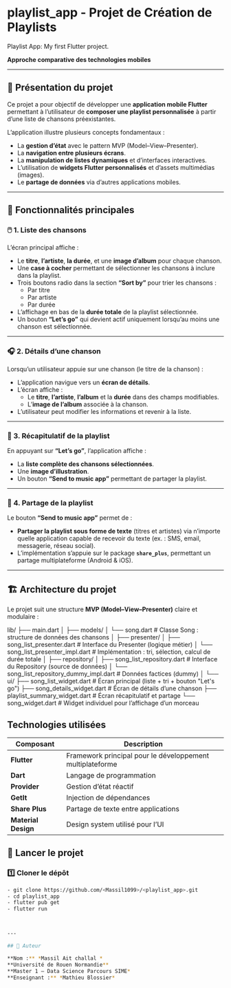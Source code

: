 # playlist_app - Projet de Création de Playlists

Playlist App:  My first Flutter project.

**Approche comparative des technologies mobiles**

---

## 🧭 Présentation du projet
Ce projet a pour objectif de développer une **application mobile Flutter** permettant à l’utilisateur de **composer une playlist personnalisée** à partir d’une liste de chansons préexistantes.

L’application illustre plusieurs concepts fondamentaux :
- La **gestion d’état** avec le pattern MVP (Model–View–Presenter).
- La **navigation entre plusieurs écrans**.
- La **manipulation de listes dynamiques** et d’interfaces interactives.
- L’utilisation de **widgets Flutter personnalisés** et d’assets multimédias (images).
- Le **partage de données** via d’autres applications mobiles.

---

## 🧩 Fonctionnalités principales

### 🖱️ 1. Liste des chansons
L’écran principal affiche :
- Le **titre**, **l’artiste**, **la durée**, et une **image d’album** pour chaque chanson.
- Une **case à cocher** permettant de sélectionner les chansons à inclure dans la playlist.
- Trois boutons radio dans la section **“Sort by”** pour trier les chansons :
    -  Par titre
    -  Par artiste
    -  Par durée
- L’affichage en bas de la **durée totale** de la playlist sélectionnée.
- Un bouton **“Let’s go”** qui devient actif uniquement lorsqu’au moins une chanson est sélectionnée.

---

### 🎧 2. Détails d’une chanson
Lorsqu’un utilisateur appuie sur une chanson (le titre de la chanson) :
- L’application navigue vers un **écran de détails**.
- L’écran affiche :
    - Le **titre**, **l’artiste**, **l’album** et la **durée** dans des champs modifiables.
    - L’**image de l’album** associée à la chanson.
- L’utilisateur peut modifier les informations et revenir à la liste.

---

### 📜 3. Récapitulatif de la playlist
En appuyant sur **“Let’s go”**, l’application affiche :
- La **liste complète des chansons sélectionnées**.
- Une **image d’illustration**.
- Un bouton **“Send to music app”** permettant de partager la playlist.

---

### 🔗 4. Partage de la playlist
Le bouton **“Send to music app”** permet de :
- **Partager la playlist sous forme de texte** (titres et artistes) via n’importe quelle application capable de recevoir du texte (ex. : SMS, email, messagerie, réseau social).
- L’implémentation s’appuie sur le package **`share_plus`**, permettant un partage multiplateforme (Android & iOS).

---

## 🏗️ Architecture du projet

Le projet suit une structure **MVP (Model–View–Presenter)** claire et modulaire :

lib/
├── main.dart
│
├── models/
│ └── song.dart # Classe Song : structure de données des chansons
│
├── presenter/
│ ├── song_list_presenter.dart # Interface du Presenter (logique métier)
│ └── song_list_presenter_impl.dart # Implémentation : tri, sélection, calcul de durée totale
│
├── repository/
│ ├── song_list_repository.dart # Interface du Repository (source de données)
│ └── song_list_repository_dummy_impl.dart # Données factices (dummy)
│
└── ui/
├── song_list_widget.dart # Écran principal (liste + tri + bouton "Let's go")
├── song_details_widget.dart # Écran de détails d’une chanson
├── playlist_summary_widget.dart # Écran récapitulatif et partage
└── song_widget.dart # Widget individuel pour l’affichage d’un morceau



##  Technologies utilisées

| Composant | Description |
|------------|--------------|
| **Flutter** | Framework principal pour le développement multiplateforme |
| **Dart** | Langage de programmation |
| **Provider** | Gestion d’état réactif |
| **GetIt** | Injection de dépendances |
| **Share Plus** | Partage de texte entre applications |
| **Material Design** | Design system utilisé pour l’UI |

## 🚀 Lancer le projet

### 1️⃣ Cloner le dépôt
```bash
- git clone https://github.com/<Massil1099>/<playlist_app>.git
- cd playlist_app
- flutter pub get
- flutter run



---

## 👤 Auteur

**Nom :** *Massil Ait challal *  
**Université de Rouen Normandie**  
**Master 1 – Data Science Parcours SIME*  
**Enseignant :** *Mathieu Blossier*
